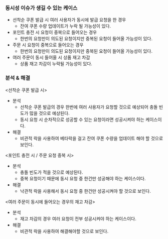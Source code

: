 ### 동시성 이슈가 생길 수 있는 케이스
- 선착순 쿠폰 발급 시 여러 사용자가 동시에 발급 요청을 한 경우
  - 잔여 쿠폰 수량 업데이트가 누락 될 가능성이 있다.
- 포인트 충전 시 요청이 중복으로 들어오는 경우
  - 한번의 요청만이 의도된 요청이지만 중복된 요청이 들어올 가능성이 있다.
- 주문 시 요청이 중복으로 들어오는 경우
  - 한번의 요청만이 의도된 요청이지만 중복된 요청이 들어올 가능성이 있다.
- 여러 주문이 동시 들어올 시 상품 재고 차감
  - 상품 재고 차감이 누락될 가능성이 있다.

### 분석 & 해결
<선착순 쿠폰 발급 시> 
- 분석
  - 선착순 쿠폰 발급의 경우 한번에 여러 사용자가 요청할 것으로 예상되어 충돌 빈도가 많을 것으로 예상된다.
  - 동시 요청 시 순차적으로 성공할 수 있는 요청이라면 성공시켜야 하는 케이스이다.
- 해결
  - 비관적 락을 사용하여 베타락을 걸고 잔여 쿠폰 수량을 업데이트 해야 할 것으로 보인다.

<포인트 충전 시 / 주문 요청 중복 시> 
- 분석
  - 충돌 빈도가 적을 것으로 예상된다.
  - 중복 요청이기 때문에 동시 요청 중 한건만 성공해야 하는 케이스이다.
- 해결
  - 낙관적 락을 사용해서 동시 요청 중 한건만 성공시켜야 할 것으로 보인다.


<여러 주문이 동시에 들어오는 경우의 재고 차감>
- 분석
  - 재고 차감의 경우 여러 요청이 전부 성공시켜야 하는 케이스이다.
- 해결
  - 비관적 락을 사용하여 해결해야할 것으로 보인다.